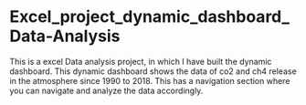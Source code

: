 # Excel_project_dynamic_dashboard_Data-Analysis
This is a excel Data analysis project, in which I have built the dynamic dashboard. This dynamic dashboard shows the data of co2 and ch4 release in the atmosphere since 1990 to 2018. This has a navigation section where you can navigate and analyze the data accordingly.
